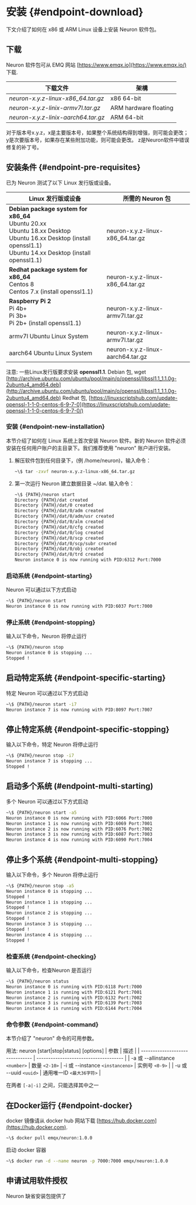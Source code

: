 # 安装 {#endpoint-download}

下文介绍了如何在 x86 或 ARM Linux 设备上安装 Neuron 软件包。

## 下载

Neuron 软件包可从 EMQ 网站 [https://www.emqx.io](https://www.emqx.io/) 下载. 

| 下载文件                                         | 架構   |
| ------------------------------------------------ | --------------------- |
| _neuron-x.y.z-linux-x86_64.tar.gz_               | x86 64-bit            |
| _neuron-x.y.z-linix-armv7l.tar.gz_               | ARM hardware floating |
| _neuron-x.y.z-linix-aarch64.tar.gz_              | ARM 64-bit            |

对于版本号x.y.z，x是主要版本号，如果整个系统结构得到增强，则可能会更改； y是次要版本号，如果存在某些附加功能，则可能会更改。 z是Neuron软件中错误修复的补丁号。

## 安装条件 {#endpoint-pre-requisites}

已为 Neuron 测试了以下 Linux 发行版或设备。

| Linux 发行版或设备                                                                   | 所需的 Neuron 包                  |
| ------------------------------------------------------------------------------------ | --------------------------------- |
| **Debian package system for x86_64** <br>Ubuntu 20.xx<br>Ubuntu 18.xx Desktop<br>Ubuntu 16.xx Desktop (install openssl1.1)<br>Ubuntu 14.xx Desktop (install openssl1.1)  | neuron-x.y.z-linux-x86_64.tar.gz |
| **Redhat package system for x86_64** <br>Centos 8<br>Centos 7.x (install openssl1.1) | neuron-x.y.z-linux-x86_64.tar.gz  |
| **Raspberry Pi 2** <br>Pi 4b+<br>Pi 3b+<br>Pi 2b+ (install openssl1.1)               | neuron-x.y.z-linux-armv7l.tar.gz  |
| armv7l Ubuntu Linux System                                                           | neuron-x.y.z-linux-armv7l.tar.gz  |
| aarch64 Ubuntu Linux System                                                          | neuron-x.y.z-linux-aarch64.tar.gz |

注意: 一些Linux发行版要求安装 **openssl1.1**.
Debian 包, wget [http://archive.ubuntu.com/ubuntu/pool/main/o/openssl/libssl1.1_1.1.0g-2ubuntu4_amd64.deb](http://archive.ubuntu.com/ubuntu/pool/main/o/openssl/libssl1.1_1.1.0g-2ubuntu4_amd64.deb)
Redhat 包, [https://linuxscriptshub.com/update-openssl-1-1-0-centos-6-9-7-0](https://linuxscriptshub.com/update-openssl-1-1-0-centos-6-9-7-0/)

### 安装 {#endpoint-new-installation}

本节介绍了如何在 Linux 系统上首次安装 Neuron 软件。新的 Neuron 软件必须安装在任何用户账户的主目录下。我们推荐使用 "neuron" 账户进行安装。

1. 解压软件包到任何目录下，(例 /home/neuron)，输入命令：

   ```bash
   ~\$ tar -zxvf neuron-x.y.z-linux-x86_64.tar.gz
   ```

2. 第一次运行 Neuron 建立数据目录 ~/dat. 输入命令：

   ```bash
   ~\$ {PATH}/neuron start
   Directory {PATH}/dat created
   Directory {PATH}/dat/0 created
   Directory {PATH}/dat/0/adm created
   Directory {PATH}/dat/0/adm/usr created
   Directory {PATH}/dat/0/alm created
   Directory {PATH}/dat/0/cfg created
   Directory {PATH}/dat/0/log created
   Directory {PATH}/dat/0/scp created
   Directory {PATH}/dat/0/scp/subr created
   Directory {PATH}/dat/0/obj created
   Directory {PATH}/dat/0/trd created
   Neuron instance 0 is now running with PID:6312 Port:7000
   ```

### 启动系统 {#endpoint-starting}

Neuron 可以通过以下方式启动

```bash
~\$ {PATH}/neuron start
Neuron instance 0 is now running with PID:6037 Port:7000
```

### 停止系统 {#endpoint-stopping}

输入以下命令，Neuron 将停止运行

```bash
~\$ {PATH}/neuron stop
Neuron instance 0 is stopping ...
Stopped !
```

## 启动特定系统 {#endpoint-specific-starting}

特定 Neuron 可以通过以下方式启动

```bash
~\$ {PATH}/neuron start -i7
Neuron instance 7 is now running with PID:8097 Port:7007
```

## 停止特定系统 {#endpoint-specific-stopping}

输入以下命令，特定 Neuron 将停止运行

```bash
~\$ {PATH}/neuron stop -i7
Neuron instance 7 is stopping ...
Stopped !
```

## 启动多个系统 (#endpoint-multi-starting)

多个 Neuron 可以通过以下方式启动

```bash
~\$ {PATH}/neuron start -a5
Neuron instance 0 is now running with PID:6066 Port:7000
Neuron instance 1 is now running with PID:6069 Port:7001
Neuron instance 2 is now running with PID:6076 Port:7002
Neuron instance 3 is now running with PID:6087 Port:7003
Neuron instance 4 is now running with PID:6090 Port:7004
```

## 停止多个系统 {#endpoint-multi-stopping}

输入以下命令，多个 Neuron 将停止运行

```bash
~\$ {PATH}/neuron stop -a5
Neuron instance 0 is stopping ...
Stopped !
Neuron instance 1 is stopping ...
Stopped !
Neuron instance 2 is stopping ...
Stopped !
Neuron instance 3 is stopping ...
Stopped !
Neuron instance 4 is stopping ...
Stopped !
```

### 检查系统 {#endpoint-checking}

输入以下命令，检查Neuron 是否运行

```bash
~\$ {PATH}/neuron status
Neuron instance 0 is running with PID:6118 Port:7000
Neuron instance 1 is running with PID:6121 Port:7001
Neuron instance 2 is running with PID:6132 Port:7002
Neuron instance 3 is running with PID:6139 Port:7003
Neuron instance 4 is running with PID:6144 Port:7004
```

### 命令参数 {#endpoint-command}

本节介绍了 "neuron" 命令的可用参数。

用法: neuron [start|stop|status] [options]
| 参数 							        | 描述                  				  |
| ------------------------------- | ------------------------------------- |
| -a 或 --allinstance `<number>`  | 数量 `<2-10>`
| -i 或 --instance `<instanceno>` | 实例号 `<0-9>`                         |
| -u 或 --uuid `<uuid>`           | 通用唯一ID `<最大36字符>`            |

在两者 `[-a|-i]` 之间，只能选择其中之一

## 在Docker运行 {#endpoint-docker}

docker 镜像请从 docker hub 网站下载 [https://hub.docker.com](https://hub.docker.com).

```bash
~\$ docker pull emqx/neuron:1.0.0
```

启动 docker 容器

```bash
~\$ docker run -d --name neuron -p 7000:7000 emqx/neuron:1.0.0
```

## 申请试用软件授权

Neuron 缺省安装包提供了

